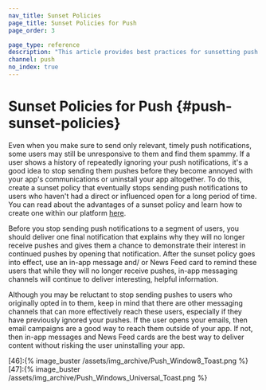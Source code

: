 ```yaml
---
nav_title: Sunset Policies
page_title: Sunset Policies for Push
page_order: 3

page_type: reference
description: "This article provides best practices for sunsetting push notifications to a segment of users."
channel: push
no_index: true
---
```


# Sunset Policies for Push {#push-sunset-policies}

Even when you make sure to send only relevant, timely push notifications, some users may still be unresponsive to them and find them spammy.  If a user shows a history of repeatedly ignoring your push notifications, it's a good idea to stop sending them pushes before they become annoyed with your app's communications or uninstall your app altogether.  To do this, create a sunset policy that eventually stops sending push notifications to users who haven't had a direct or influenced open for a long period of time. You can read about the advantages of a sunset policy and learn how to create one within our platform [here][19].

Before you stop sending push notifications to a segment of users, you should deliver one final notification that explains why they will no longer receive pushes and gives them a chance to demonstrate their interest in continued pushes by opening that notification. After the sunset policy goes into effect, use an in-app message and/ or News Feed card to remind these users that while they will no longer receive pushes, in-app messaging channels will continue to deliver interesting, helpful information.

Although you may be reluctant to stop sending pushes to users who originally opted in to them, keep in mind that there are other messaging channels that can more effectively reach these users, especially if they have previously ignored your pushes.  If the user opens your emails, then email campaigns are a good way to reach them outside of your app.  If not, then in-app messages and News Feed cards are the best way to deliver content without risking the user uninstalling your app.

[19]: {{site.baseurl}}/user_guide/message_building_by_channel/email/best_practices/
[46]:{% image_buster /assets/img_archive/Push_Window8_Toast.png %}
[47]:{% image_buster /assets/img_archive/Push_Windows_Universal_Toast.png %}
